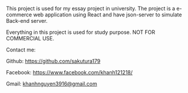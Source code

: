 This project is used for my essay project in university. The project is a e-commerce web application using React and have json-server to simulate Back-end server.

Everything in this project is used for study purpose. NOT FOR COMMERCIAL USE.

Contact me: 

Github: https://github.com/sakutura179

Facebook: https://www.facebook.com/khanh121218/

Gmail: khanhnguyen3916@gmail.com